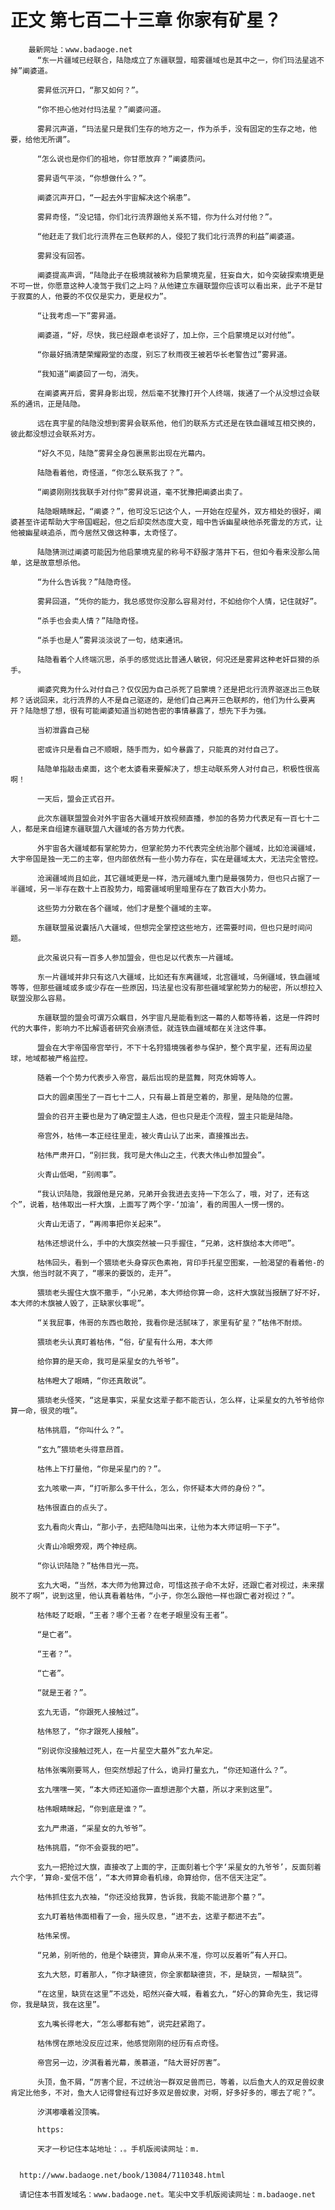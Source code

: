 # 正文 第七百二十三章 你家有矿星？
        最新网址：www.badaoge.net
          “东一片疆域已经联合，陆隐成立了东疆联盟，暗雾疆域也是其中之一，你们玛法星逃不掉”阐婆道。
      
          雾昇低沉开口，“那又如何？”。
      
          “你不担心他对付玛法星？”阐婆问道。
      
          雾昇沉声道，“玛法星只是我们生存的地方之一，作为杀手，没有固定的生存之地，他要，给他无所谓”。
      
          “怎么说也是你们的祖地，你甘愿放弃？”阐婆质问。
      
          雾昇语气平淡，“你想做什么？”。
      
          阐婆沉声开口，“一起去外宇宙解决这个祸患”。
      
          雾昇奇怪，“没记错，你们北行流界跟他关系不错，你为什么对付他？”。
      
          “他赶走了我们北行流界在三色联邦的人，侵犯了我们北行流界的利益”阐婆道。
      
          雾昇没有回答。
      
          阐婆提高声调，“陆隐此子在极境就被称为启蒙境克星，狂妄自大，如今突破探索境更是不可一世，你愿意这种人凌驾于我们之上吗？从他建立东疆联盟你应该可以看出来，此子不是甘于寂寞的人，他要的不仅仅是实力，更是权力”。
      
          “让我考虑一下”雾昇道。
      
          阐婆道，“好，尽快，我已经跟卓老谈好了，加上你，三个启蒙境足以对付他”。
      
          “你最好搞清楚荣耀殿堂的态度，别忘了秋雨夜王被若华长老警告过”雾昇道。
      
          “我知道”阐婆回了一句，消失。
      
          在阐婆离开后，雾昇身影出现，然后毫不犹豫打开个人终端，拨通了一个从没想过会联系的通讯，正是陆隐。
      
          远在真宇星的陆隐没想到雾昇会联系他，他们的联系方式还是在铁血疆域互相交换的，彼此都没想过会联系对方。
      
          “好久不见，陆隐”雾昇全身包裹黑影出现在光幕内。
      
          陆隐看着他，奇怪道，“你怎么联系我了？”。
      
          “阐婆刚刚找我联手对付你”雾昇说道，毫不犹豫把阐婆出卖了。
      
          陆隐眼睛眯起，“阐婆？”，他可没忘记这个人，一开始在焢星外，双方相处的很好，阐婆甚至许诺帮助大宇帝国崛起，但之后却突然态度大变，暗中告诉幽星峡他杀死雷龙的方式，让他被幽星峡追杀，而今居然又做这种事，太奇怪了。
      
          陆隐猜测过阐婆可能因为他启蒙境克星的称号不舒服才落井下石，但如今看来没那么简单，这是故意想杀他。
      
          “为什么告诉我？”陆隐奇怪。
      
          雾昇回道，“凭你的能力，我总感觉你没那么容易对付，不如给你个人情，记住就好”。
      
          “杀手也会卖人情？”陆隐奇怪。
      
          “杀手也是人”雾昇淡淡说了一句，结束通讯。
      
          陆隐看着个人终端沉思，杀手的感觉远比普通人敏锐，何况还是雾昇这种老奸巨猾的杀手。
      
          阐婆究竟为什么对付自己？仅仅因为自己杀死了启蒙境？还是把北行流界驱逐出三色联邦？话说回来，北行流界的人不是自己驱逐的，是他们自己离开三色联邦的，他们为什么要离开？陆隐想了想，很有可能阐婆知道当初她告密的事情暴露了，想先下手为强。
      
          当初泄露自己秘
      
          密或许只是看自己不顺眼，随手而为，如今暴露了，只能真的对付自己了。
      
          陆隐单指敲击桌面，这个老太婆看来要解决了，想主动联系旁人对付自己，积极性很高啊！
      
          一天后，盟会正式召开。
      
          此次东疆联盟盟会对外宇宙各大疆域开放视频直播，参加的各势力代表足有一百七十二人，都是来自组建东疆联盟八大疆域的各方势力代表。
      
          外宇宙各大疆域都有掌舵势力，但掌舵势力不代表完全统治那个疆域，比如沧澜疆域，大宇帝国是独一无二的主宰，但内部依然有一些小势力存在，实在是疆域太大，无法完全管控。
      
          沧澜疆域尚且如此，其它疆域更是一样，浩元疆域九重门是最强势力，但也只占据了一半疆域，另一半存在数十上百股势力，暗雾疆域明里暗里存在了数百大小势力。
      
          这些势力分散在各个疆域，他们才是整个疆域的主宰。
      
          东疆联盟虽说囊括八大疆域，但想完全掌控这些地方，还需要时间，但也只是时间问题。
      
          此次虽说只有一百多人参加盟会，但也足以代表东一片疆域。
      
          东一片疆域并非只有这八大疆域，比如还有东离疆域，北宫疆域，乌俐疆域，铁血疆域等等，但那些疆域或多或少存在一些原因，玛法星也没有那些疆域掌舵势力的秘密，所以想拉入联盟没那么容易。
      
          东疆联盟的盟会可谓万众瞩目，外宇宙凡是能看到这一幕的人都等待着，这是一件跨时代的大事件，影响力不比解语者研究会崩溃低，就连铁血疆域都在关注这件事。
      
          盟会在大宇帝国帝宫举行，不下十名狩猎境强者参与保护，整个真宇星，还有周边星球，地域都被严格监控。
      
          随着一个个势力代表步入帝宫，最后出现的是蓝舞，阿克休姆等人。
      
          巨大的圆桌围坐了一百七十二人，只有最上首是空着的，那里，是陆隐的位置。
      
          盟会的召开主要也是为了确定盟主人选，但也只是走个流程，盟主只能是陆隐。
      
          帝宫外，枯伟一本正经往里走，被火青山认了出来，直接推出去。
      
          枯伟严肃开口，“别拦我，我可是大伟山之主，代表大伟山参加盟会”。
      
          火青山低喝，“别闹事”。
      
          “我认识陆隐，我跟他是兄弟，兄弟开会我进去支持一下怎么了，哦，对了，还有这个”，说着，枯伟取出一杆大旗，上面写了两个字-‘加油’，看的周围人一愣一愣的。
      
          火青山无语了，“再闹事把你关起来”。
      
          枯伟还想说什么，手中的大旗突然被一只手握住，“兄弟，这杆旗给本大师吧”。
      
          枯伟回头，看到一个猥琐老头身穿灰色素袍，背印手托星空图案，一脸渴望的看着他-的大旗，他当时就不爽了，“哪来的要饭的，走开”。
      
          猥琐老头握住大旗不撒手，“小兄弟，本大师给你算一命，这杆大旗就当报酬了好不好，本大师的木旗被人毁了，正缺家伙事呢”。
      
          “关我屁事，伟哥的东西也敢抢，我看你是活腻味了，家里有矿星？”枯伟不耐烦。
      
          猥琐老头认真盯着枯伟，“俗，矿星有什么用，本大师
      
          给你算的是天命，我可是采星女的九爷爷”。
      
          枯伟瞪大了眼睛，“你还真敢说”。
      
          猥琐老头怪笑，“这是事实，采星女这辈子都不能否认，怎么样，让采星女的九爷爷给你算一命，很灵的哦”。
      
          枯伟挑眉，“你叫什么？”。
      
          “玄九”猥琐老头得意昂首。
      
          枯伟上下打量他，“你是采星门的？”。
      
          玄九咳嗽一声，“打听那么多干什么，怎么，你怀疑本大师的身份？”。
      
          枯伟很直白的点头了。
      
          玄九看向火青山，“那小子，去把陆隐叫出来，让他为本大师证明一下子”。
      
          火青山冷眼旁观，两个神经病。
      
          “你认识陆隐？”枯伟目光一亮。
      
          玄九大喝，“当然，本大师为他算过命，可惜这孩子命不太好，还跟亡者对视过，未来摆脱不了啊”，说到这里，他认真看着枯伟，“小子，你怎么跟他一样也跟亡者对视过？”。
      
          枯伟眨了眨眼，“王者？哪个王者？在老子眼里没有王者”。
      
          “是亡者”。
      
          “王者？”。
      
          “亡者”。
      
          “就是王者？”。
      
          玄九无语，“你跟死人接触过”。
      
          枯伟怒了，“你才跟死人接触”。
      
          “别说你没接触过死人，在一片星空大墓外”玄九牟定。
      
          枯伟张嘴刚要骂人，但突然想起了什么，诡异打量玄九，“你还知道什么？”。
      
          玄九嘿嘿一笑，“本大师还知道你一直想进那个大墓，所以才来到这里”。
      
          枯伟眼睛眯起，“你到底是谁？”。
      
          玄九严肃道，“采星女的九爷爷”。
      
          枯伟挑眉，“你不会耍我的吧”。
      
          玄九一把抢过大旗，直接改了上面的字，正面刻着七个字‘采星女的九爷爷’，反面刻着六个字，‘算命-爱信不信’，“本大师算命看机缘，命算给你，信不信天注定”。
      
          枯伟抓住玄九衣袖，“你还没给我算，告诉我，我能不能进那个墓？”。
      
          玄九盯着枯伟面相看了一会，摇头叹息，“进不去，这辈子都进不去”。
      
          枯伟呆愣。
      
          “兄弟，别听他的，他是个缺德货，算命从来不准，你可以反着听”有人开口。
      
          玄九大怒，盯着那人，“你才缺德货，你全家都缺德货，不，是缺货，一帮缺货”。
      
          “在这里，缺货在这里”不远处，昭然兴奋大喊，看着玄九，“好心的算命先生，我记得你，我是缺货，我在这里”。
      
          玄九嘴长得老大，“怎么哪都有她”，说完赶紧跑了。
      
          枯伟愣在原地没反应过来，他感觉刚刚的经历有点奇怪。
      
          帝宫另一边，汐淇看着光幕，羡慕道，“陆大哥好厉害”。
      
          头顶，鱼不屑，“厉害个屁，不过统治一群双足兽而已，等着，以后鱼大人的双足兽奴隶肯定比他多，不对，鱼大人记得曾经有过好多双足兽奴隶，对啊，好多好多的，哪去了呢？”。
      
          汐淇嘟囔着没顶嘴。
      
          https:
      
          天才一秒记住本站地址：.。手机版阅读网址：m.
      
      
      http://www.badaoge.net/book/13084/7110348.html
      
      请记住本书首发域名：www.badaoge.net。笔尖中文手机版阅读网址：m.badaoge.net